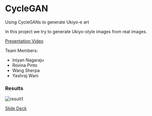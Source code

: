 # CycleGAN
Using CycleGANs to generate Ukiyo-e art

In this project we try to generate Ukiyo-style images from real images.

[Presentation Video](https://youtu.be/VS5K8zc2uTY)

Team Members:

  - Iniyan Nagaraju
  - Rovina Pinto
  - Wang Sherpa
  - Yashraj Wani

### Results

![result1](https://i.ibb.co/s39JJhv/final.jpg)

[Slide Deck](https://www.canva.com/design/DAElA6dd9Qk/LSftrJKtzoZZve9Zst9s9Q/view?utm_content=DAElA6dd9Qk&utm_campaign=designshare&utm_medium=link&utm_source=sharebutton)
